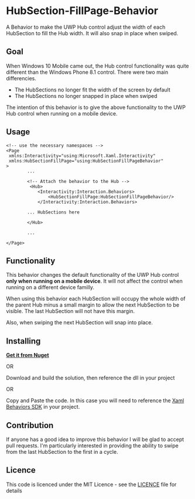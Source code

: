 # HubSection-FillPage-Behavior
A Behavior to make the UWP Hub control adjust the width of each HubSection to fill the Hub width. It will also snap in place when swiped.

## Goal
When Windows 10 Mobile came out, the Hub control functionality was quite different than the Windows Phone 8.1 control. 
There were two main differencies. 
- The HubSections no longer fit the width of the screen by default
- The HubSections no longer snapped in place when swiped

The intention of this behavior is to give the above functionality to the UWP Hub control when running on a mobile device.


## Usage
```
<!-- use the necessary namespaces -->
<Page
 xmlns:Interactivity="using:Microsoft.Xaml.Interactivity" 
 xmlns:HubSectionFillPage="using:HubSectionFillPageBehavior"
>
		...
		
		<!-- Attach the behavior to the Hub -->
		 <Hub>
            <Interactivity:Interaction.Behaviors>
                <HubSectionFillPage:HubSectionFillPageBehavior/>
            </Interactivity:Interaction.Behaviors>           
		
		... HubSections here
		
		</Hub>
		
		...

</Page>

```


## Functionality
This behavior changes the default functionality of the UWP Hub control **only when running on a mobile device**. 
It will not affect the control when running on a different device familly. 

When using this behavior each HubSection will occupy the whole width of the parent Hub minus a small margin to allow the next HubSection to be visible.
The last HubSection will not have this margin.

Also, when swiping the next HubSection will snap into place.


## Installing
**[Get it from Nuget](https://www.nuget.org/packages/HubSectionFillPageBehavior/)**

OR

Download and build the solution, then reference the dll in your project

OR

Copy and Paste the code.
In this case you will need to reference the [Xaml Behaviors SDK](https://github.com/Microsoft/XamlBehaviors) in your project.


## Contribution
If anyone has a good idea to improve this behavior I will be glad to accept pull requests.
I'm particularly interested in providing the ability to swipe from the last HubSection to the first in a cycle.

## Licence 

This code is licenced under the MIT Licence - see the [LICENCE](https://github.com/corcus/HubSection-FillPage-Behavior/blob/master/LICENSE) file for details
